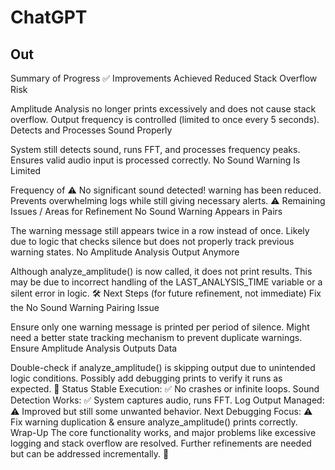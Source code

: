 # ChatGPT

## Out

Summary of Progress
✅ Improvements Achieved
Reduced Stack Overflow Risk

Amplitude Analysis no longer prints excessively and does not cause stack overflow.
Output frequency is controlled (limited to once every 5 seconds).
Detects and Processes Sound Properly

System still detects sound, runs FFT, and processes frequency peaks.
Ensures valid audio input is processed correctly.
No Sound Warning Is Limited

Frequency of ⚠️ No significant sound detected! warning has been reduced.
Prevents overwhelming logs while still giving necessary alerts.
⚠️ Remaining Issues / Areas for Refinement
No Sound Warning Appears in Pairs

The warning message still appears twice in a row instead of once.
Likely due to logic that checks silence but does not properly track previous warning states.
No Amplitude Analysis Output Anymore

Although analyze_amplitude() is now called, it does not print results.
This may be due to incorrect handling of the LAST_ANALYSIS_TIME variable or a silent error in logic.
🛠 Next Steps (for future refinement, not immediate)
Fix the No Sound Warning Pairing Issue

Ensure only one warning message is printed per period of silence.
Might need a better state tracking mechanism to prevent duplicate warnings.
Ensure Amplitude Analysis Outputs Data

Double-check if analyze_amplitude() is skipping output due to unintended logic conditions.
Possibly add debugging prints to verify it runs as expected.
📌 Status
Stable Execution: ✅ No crashes or infinite loops.
Sound Detection Works: ✅ System captures audio, runs FFT.
Log Output Managed: ⚠️ Improved but still some unwanted behavior.
Next Debugging Focus: ⚠️ Fix warning duplication & ensure analyze_amplitude() prints correctly.
Wrap-Up
The core functionality works, and major problems like excessive logging and stack overflow are resolved. Further refinements are needed but can be addressed incrementally. 🚀
